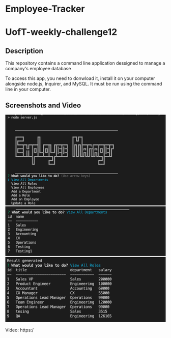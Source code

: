 # Employee-Tracker
# UofT-weekly-challenge12

## Description

This repository contains a command line application dessigned to manage a company's employee database

To access this app, you need to donwload it, install it on your computer alongside node.js, Inquirer, and MySQL. It must be run using the command line in your computer.

## Screenshots and Video

![ScreenShot](/assets/images/Sample1.jpeg)
![ScreenShot](/assets/images/Sample2.jpeg)
![ScreenShot](/assets/images/Sample3.jpeg)

Video: https:/
